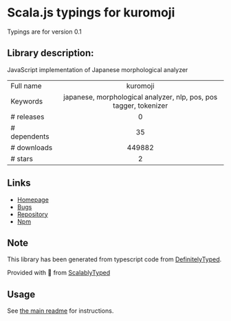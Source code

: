 
# Scala.js typings for kuromoji

Typings are for version 0.1

## Library description:
JavaScript implementation of Japanese morphological analyzer

|                    |                 |
| ------------------ | :-------------: |
| Full name          | kuromoji |
| Keywords           | japanese, morphological analyzer, nlp, pos, pos tagger, tokenizer |
| # releases         | 0 |
| # dependents       | 35 |
| # downloads        | 449882 |
| # stars            | 2 |

## Links
- [Homepage](https://github.com/takuyaa/kuromoji.js)
- [Bugs](https://github.com/takuyaa/kuromoji.js/issues)
- [Repository](https://github.com/takuyaa/kuromoji.js)
- [Npm](https://www.npmjs.com/package/kuromoji)
    


## Note
This library has been generated from typescript code from [DefinitelyTyped](https://definitelytyped.org).

Provided with :purple_heart: from [ScalablyTyped](https://github.com/oyvindberg/ScalablyTyped)

## Usage
See [the main readme](../../readme.md) for instructions.


